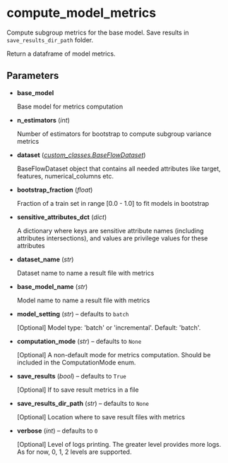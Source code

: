 # compute_model_metrics

Compute subgroup metrics for the base model. Save results in `save_results_dir_path` folder.

Return a dataframe of model metrics.

## Parameters

- **base_model**

    Base model for metrics computation

- **n_estimators** (*int*)

    Number of estimators for bootstrap to compute subgroup variance metrics

- **dataset** (*[custom_classes.BaseFlowDataset](../../custom_classes/BaseFlowDataset)*)

    BaseFlowDataset object that contains all needed attributes like target, features, numerical_columns etc.

- **bootstrap_fraction** (*float*)

    Fraction of a train set in range [0.0 - 1.0] to fit models in bootstrap

- **sensitive_attributes_dct** (*dict*)

    A dictionary where keys are sensitive attribute names (including attributes intersections),  and values are privilege values for these attributes

- **dataset_name** (*str*)

    Dataset name to name a result file with metrics

- **base_model_name** (*str*)

    Model name to name a result file with metrics

- **model_setting** (*str*) – defaults to `batch`

    [Optional] Model type: 'batch' or 'incremental'. Default: 'batch'.

- **computation_mode** (*str*) – defaults to `None`

    [Optional] A non-default mode for metrics computation. Should be included in the ComputationMode enum.

- **save_results** (*bool*) – defaults to `True`

    [Optional] If to save result metrics in a file

- **save_results_dir_path** (*str*) – defaults to `None`

    [Optional] Location where to save result files with metrics

- **verbose** (*int*) – defaults to `0`

    [Optional] Level of logs printing. The greater level provides more logs.     As for now, 0, 1, 2 levels are supported.




